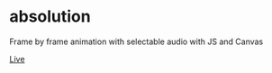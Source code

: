 # absolution
Frame by frame animation with selectable audio with JS and Canvas

[Live](http://jyntran.ca/absolution)
